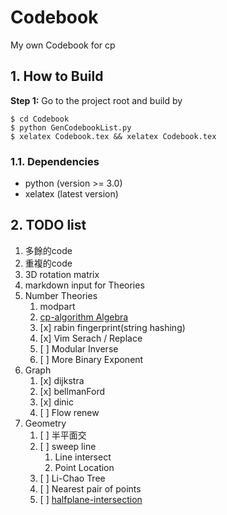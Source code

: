 # Codebook
My own Codebook for cp

## 1. How to Build
**Step 1:** Go to the project root and build by
~~~
$ cd Codebook
$ python GenCodebookList.py
$ xelatex Codebook.tex && xelatex Codebook.tex
~~~

### 1.1. Dependencies

* python (version >= 3.0)
* xelatex (latest version)

## 2. TODO list

1. 多餘的code
2. 重複的code
3. 3D rotation matrix
4. markdown input for Theories
5. Number Theories
	1. modpart
	2. [cp-algorithm Algebra](https://cp-algorithms.com/algebra/binary-exp.html)
	3. [x] rabin fingerprint(string hashing)
	4. [x] Vim Serach / Replace
	5. [ ] Modular Inverse
	6. [ ] More Binary Exponent
6. Graph
	1. [x] dijkstra
	2. [x] bellmanFord
	3. [x] dinic
	4. [ ] Flow renew
7. Geometry
	1. [ ] 半平面交
	2. [ ] sweep line
		1. Line intersect
		2. Point Location
	4. [ ] Li-Chao Tree
	5. [ ] Nearest pair of points
	6. [ ] [halfplane-intersection](https://cp-algorithms.com/geometry/halfplane-intersection.html)
	
##### 
